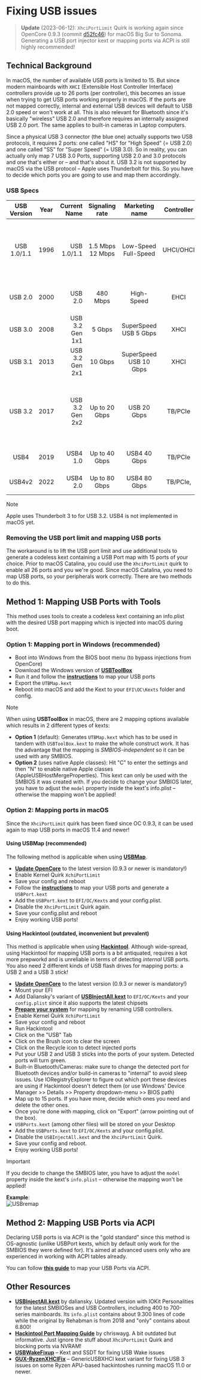# Fixing USB issues

> **Update** (2023-06-12): `XhciPortLimit` Quirk is working again since OpenCore 0.9.3 (commit [d52fc46](https://github.com/acidanthera/OpenCorePkg/commit/d52fc46ba650ce1afe00c354331a0657a533ef18)) for macOS Big Sur to Sonoma. Generating a USB port injector kext or mapping ports via ACPI is still highly recommended!

## Technical Background

In macOS, the number of available USB ports is limited to 15. But since modern mainboards with `XHCI` (Extensible Host Controller Interface) controllers provide up to 26 ports (per controller), this becomes an issue when trying to get USB ports working properly in macOS. If the ports are not mapped correctly, internal and external USB devices will default to USB 2.0 speed or won't work at all. This is also relevant for Bluetooth since it's basically "wireless" USB 2.0 and therefore requires an internally assigned USB 2.0 port. The same applies to built-in cameras in Laptop computers.

Since a physical USB 3 connector (the blue one) actually supports two USB protocols, it requires 2 ports: one called "HS" for "High Speed" (= USB 2.0) and one called "SS" for "Super Speed" (= USB 3.0). So in reality, you can actually only map 7 USB 3.0 Ports, supporting USB 2.0 and 3.0 protocols and one that's either or – and that's about it. USB 3.2 is not supported by macOS via the USB protocol – Apple uses Thunderbolt for this. So you have to decide which ports you are going to use and map them accordingly.

### USB Specs

 USB Version | Year | Current Name | Signaling rate | Marketing name| Controller | Notes
:-----------:|------|--------------:|:-------------:|:-------------:|:----------:|-------
 USB 1.0/1.1 | 1996 |USB 1.0/1.1 |1.5 Mbps <br>12 Mbps| Low-Speed <br>Full-Speed |UHCI/OHCI| Dropped from macOS Ventura+. Important for driving keyboards and mice. [Workaround](https://dortania.github.io/OpenCore-Legacy-Patcher/VENTURA-DROP.html#usb-1-1-ohci-uhci-support).
 USB 2.0     | 2000 |USB 2.0|480 Mbps         |High-Speed         | EHCI | Requires USB port-mapping (via Kext or ACPI)  
 USB 3.0     | 2008 | USB 3.2 Gen 1x1|5 Gbps | SuperSpeed USB 5 Gbps | XHCI | Requires USB port-mapping (via Kext or ACPI)    
 USB 3.1     | 2013 | USB 3.2 Gen 2x1|10 Gbps | SuperSpeed USB 10 Gbps |XHCI| Requires USB port-mapping (via Kext or ACPI)  
 USB 3.2     | 2017 | USB 3.2 Gen 2x2|Up to 20 Gbps | USB 20 Gbps |TB/PCIe| Requirements: <ul><li> USB-C <li> Port-mapping <li> Patched Thunderbolt controller
 USB4        | 2019 |USB4 1.0|Up to 40 Gbps    | USB4 40 Gbps|TB/PCIe| Not implemented yet
 USB4v2      | 2022 |USB4 2.0 |Up to 80 Gbps    | USB4 80 Gbps|TB/PCIe‚| Not implemented yet

> [!NOTE]
> 
> Apple uses Thunderbolt 3 to for USB 3.2. USB4 is not implemented in macOS yet.

### Removing the USB port limit and mapping USB ports

The workaround is to lift the USB port limit and use additional tools to generate a codeless kext containing a USB Port map with 15 ports of your choice. Prior to macOS Catalina, you could use the `XhciPortLimit` quirk to enable all 26 ports and you we're good. Since macOS Catalina, you need to map USB ports, so your peripherals work correctly. There are two methods to do this.

## Method 1: Mapping USB Ports with Tools

This method uses tools to create a codeless kext containing an info.plist with the desired USB port mapping which is injected into macOS during boot.

### Option 1: Mapping port in Windows (recommended)

- Boot into Windows from the BIOS boot menu (to bypass injections from OpenCore)
- Download the Windows version of [**USBToolBox**](https://github.com/USBToolBox/tool/releases)
- Run it and follow the [**instructions**](https://github.com/USBToolBox/tool#usage) to map your USB ports
- Export the `UTBMap.kext`
- Reboot into macOS and add the Kext to your `EFI\OC\Kexts` folder and config.

> [!NOTE]
> 
> When using **USBToolBox** in macOS, there are 2 mapping options available which results in 2 different types of kexts:
> 
> - **Option 1** (default): Generates `UTBMap.kext` which has to be used in tandem with `USBToolBox.kext` to make the whole construct work. It has the advantage that the mapping is *SMBIOS-independent* so it can be used with any SMBIOS.
> - **Option 2** (uses native Apple classes): Hit "C" to enter the settings and then "N" to enable native Apple classes (AppleUSBHostMergeProperties). This kext can only be used with the SMBIOS it was created with. If you decide to change your SMBIOS later, you have to adjust the `model` property inside the kext's info.plist – otherwise the mapping won't be applied!

### Option 2: Mapping ports in macOS
Since the `XhciPortLimit` quirk has been fixed since OC 0.9.3, it can be used again to map USB ports in macOS 11.4 and newer!

#### Using USBMap (recommended)
The following method is applicable when using [**USBMap**](https://github.com/corpnewt/USBMap).

- [**Update OpenCore**](https://github.com/5T33Z0/OC-Little-Translated/tree/main/D_Updating_OpenCore) to the latest version (0.9.3 or newer is mandatory!)
- Enable Kernel Quirk `XchiPortLimit`
- Save your config and reboot
- Follow the [**instructions**](https://github.com/corpnewt/USBMap#general-mapping-process) to map your USB ports and generate a `USBPort.kext`
- Add the `USBPort.kext` to `EFI/OC/Kexts` and your config.plist. 
- Disable the `XhciPortLimit` Quirk again.
- Save your config.plist and reboot
- Enjoy working USB ports!

#### Using Hackintool (outdated, inconvenient but prevalent)
This method is applicable when using [**Hackintool**](https://github.com/benbaker76/Hackintool). Although wide-spread, using Hackintool for mapping USB ports is a bit antiquated, requires a kot more prepworkd and is unreliable in terms of detecting *internal* USB ports. You also need 2 different kinds of USB flash drives for mapping ports: a USB 2 and a USB 3 stick!

- [**Update OpenCore**](https://github.com/5T33Z0/OC-Little-Translated/tree/main/D_Updating_OpenCore) to the latest version (0.9.3 or newer is mandatory!)
- Mount your EFI
- Add Daliansky's variant of [**USBInjectAll.kext**](https://github.com/daliansky/OS-X-USB-Inject-All/releases) to `EFI/OC/Kexts` and your `config.plist` since it also supports the latest chipsets
- [**Prepare your system**](https://dortania.github.io/OpenCore-Post-Install/usb/system-preparation.html) for mapping by renaming USB controllers.
- Enable Kernel Quirk `XchiPortLimit`
- Save your config and reboot
- Run Hackintool
- Click on the "USB" Tab
- Click on the Brush icon to clear the screen
- Click on the Recycle icon to detect injected ports
- Put your USB 2 and USB 3 sticks into the ports of your system. Detected ports will turn green.
- Built-in Bluetooth/Cameras: make sure to change the detected port for Bluetooth devices and/or build-in cameras to "internal" to avoid sleep issues. Use IORegistryExplorer to figure out which port these devices are using if Hackintool doesn't detect them (or use Windows' Device Manager >> Details >> Property dropdown-menu >> BIOS path)
- Map up to 15 ports. If you have more, decide which ones you need and delete the other ones.
- Once you're done with mapping, click on "Export" (arrow pointing out of the box).
- `USBPorts.kext` (among other files) will be stored on your Desktop
- Add the `USBPorts.kext` to `EFI/OC/Kexts` and your config.plist. 
- Disable the `USBInjectAll.kext` and the `XhciPortLimit` Quirk.
- Save your config and reboot.
- Enjoy working USB ports!

> [!IMPORTANT]
> 
> If you decide to change the SMBIOS later, you have to adjust the `model` property inside the kext's `info.plist` – otherwise the mapping won't be applied!
> 
> **Example**:<br> ![USBremap](https://github.com/5T33Z0/OC-Little-Translated/assets/76865553/4386daf7-fc63-480d-8922-9632425c3c57)

## Method 2: Mapping USB Ports via ACPI
Declaring USB ports is via ACPI is the "gold standard" since this method is OS-agnostic (unlike USBPort kexts, which by default only work for the SMBIOS they were defined for). It's aimed at advanced users only who are experienced in working with ACPI tables already. 

You can follow [**this guide**](https://github.com/5T33Z0/OC-Little-Translated/tree/main/03_USB_Fixes/ACPI_Mapping_USB_Ports) to map your USB Ports via ACPI.

## Other Resources
- [**USBInjectAll.kext**](https://github.com/daliansky/OS-X-USB-Inject-All/releases) by daliansky. Updated version with IOKit Personalities for the latest SMBIOSes and USB Controllers, including 400 to 700-series mainboards. Its `info.plist` contains about 9.300 lines of code while the original by Rehabman is from 2018 and "only" contains about 6.800!
- [**Hackintool Port Mapping Guide**](https://chriswayg.gitbook.io/opencore-visual-beginners-guide/step-by-step/install-postinstall/usb-port-mapping) by chriswayg. A bit outdated but informative. Just ignore the stuff about `XhciPortLimit` Quirk and blocking ports via NVRAM!
- [**USBWakeFixup**](https://github.com/osy/USBWakeFixup) – Kext and SSDT for fixing USB Wake issues
- [**GUX-RyzenXHCIFix**](https://github.com/RattletraPM/GUX-RyzenXHCIFix) – GenericUSBXHCI kext variant for fixing USB 3 issues on some Ryzen APU-based hackintoshes running macOS 11.0 or newer.
